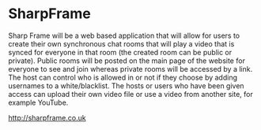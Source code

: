 SharpFrame
==========

Sharp Frame will be a web based application that will allow for users to create their own synchronous chat rooms that will play a video that is synced for everyone in that room (the created room can be public or private). Public rooms will be posted on the main page of the website for everyone to see and join whereas private rooms will be accessed by a link. The host can control who is allowed in or not if they choose by adding usernames to a white/blacklist. The hosts or users who have been given access can upload their own video file or use a video from another site, for example YouTube.

http://sharpframe.co.uk
